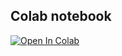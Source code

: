 ## Colab notebook
<a href="https://colab.research.google.com/github/wendao/colabrary/blob/main/proteinmpnn/proteinmpnn_in_jax.ipynb">
  <img src="https://colab.research.google.com/assets/colab-badge.svg" alt="Open In Colab"/>
</a>
